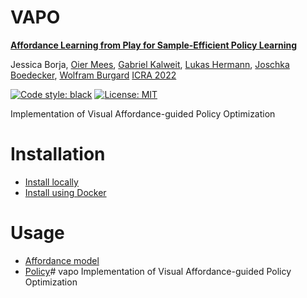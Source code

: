 # VAPO

[**Affordance Learning from Play for Sample-Efficient Policy Learning**](https://arxiv.org/pdf/2203.00352.pdf)

Jessica Borja, [Oier Mees](https://www.oiermees.com/), [Gabriel Kalweit](https://nr.informatik.uni-freiburg.de/people/gabriel-kalweit), [Lukas Hermann](http://www2.informatik.uni-freiburg.de/~hermannl/), [Joschka Boedecker](https://nr.informatik.uni-freiburg.de/people/joschka-boedecker), [Wolfram Burgard](http://www2.informatik.uni-freiburg.de/~burgard)
[ICRA 2022](https://www.icra2022.org/)

[![Code style: black](https://img.shields.io/badge/code%20style-black-000000.svg)](https://github.com/psf/black)
[![License: MIT](https://img.shields.io/badge/License-MIT-yellow.svg)](https://opensource.org/licenses/MIT)


Implementation of Visual Affordance-guided Policy Optimization

# Installation
- [Install locally](./docs/local_setup.md)
- [Install using Docker](./docs/docker_setup.md)

# Usage
- [Affordance model](./docs/affordance.md)
- [Policy](./docs/policy.md)# vapo
Implementation of Visual Affordance-guided Policy Optimization

